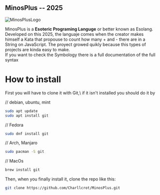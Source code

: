 ## MinosPlus -- 2025
![MinosPlusLogo](https://github.com/user-attachments/assets/d14ee7a2-9863-4303-8781-a00bb5f91caa)


MinosPlus is a **Esoteric Programing Languge** or better known as Esolang. Developed on this 2025, the languaje comes when the creator makes himself a Kata that propouse to count how many + and - there are in a String on JavaScript. The proyect growed quikly because this types of projects are kinda easy to make.\
If you want to check the Symbology there is a full documentation of the full syntax


# How to install

First you will have to clone it with Git,\ if it isn't installed you should do it by 


// debian, ubuntu, mint
```bash
sudo apt update
sudo apt install git
```

// Fedora
```bash
sudo dnf install git
```
// Arch, Manjaro
```bash
sudo pacman -S git
```
// MacOs
```bash
brew install git
```

Then, when you finally install it, clone the repo like this:
```bash
git clone https://github.com/Charllcrot/MinosPlus.git
```
